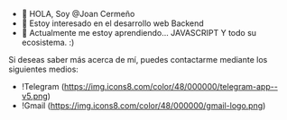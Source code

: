 - 👋 HOLA, Soy @Joan Cermeño
- 👀 Estoy interesado en el desarrollo web Backend
- 🌱 Actualmente me estoy aprendiendo... JAVASCRIPT Y todo su ecosistema. :)
  
Si deseas saber más acerca de mí, puedes contactarme mediante los siguientes medios:

- !Telegram (https://img.icons8.com/color/48/000000/telegram-app--v5.png)
- !Gmail (https://img.icons8.com/color/48/000000/gmail-logo.png)

<!---
TheJoan684/TheJoan684 is a ✨ special ✨ repository because its `README.md` (this file) appears on your GitHub profile.
You can click the Preview link to take a look at your changes.
--->
